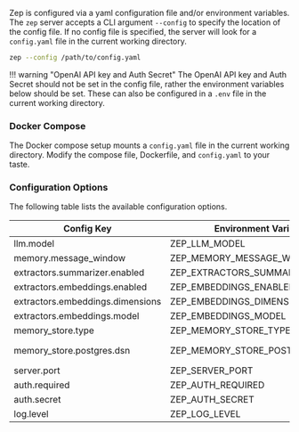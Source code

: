 Zep is configured via a yaml configuration file and/or environment variables. The `zep` server accepts a CLI argument `--config` to specify the location of the config file. If no config file is specified, the server will look for a `config.yaml` file in the current working directory.

```bash
zep --config /path/to/config.yaml
```

!!! warning "OpenAI API key and Auth Secret"
    The OpenAI API key and Auth Secret should not be set in the config file, rather the environment variables 
    below should be set. These can also be configured in a `.env` file in the current working directory.

### Docker Compose

The Docker compose setup mounts a `config.yaml` file in the current working directory. Modify the compose file, Dockerfile, and `config.yaml` to your taste.

### Configuration Options

The following table lists the available configuration options.

| Config Key                       | Environment Variable             | Default                                                      |
|----------------------------------|----------------------------------|--------------------------------------------------------------|
| llm.model                        | ZEP_LLM_MODEL                    | gpt-3.5-turbo                                                |
| memory.message_window            | ZEP_MEMORY_MESSAGE_WINDOW        | 12                                                           |
| extractors.summarizer.enabled    | ZEP_EXTRACTORS_SUMMARIZER_ENABLE | true                                                         |
| extractors.embeddings.enabled    | ZEP_EMBEDDINGS_ENABLED           | true                                                         |
| extractors.embeddings.dimensions | ZEP_EMBEDDINGS_DIMENSIONS        | 1536                                                         |
| extractors.embeddings.model      | ZEP_EMBEDDINGS_MODEL             | AdaEmbeddingV2                                               |
| memory_store.type                | ZEP_MEMORY_STORE_TYPE            | postgres                                                     |
| memory_store.postgres.dsn        | ZEP_MEMORY_STORE_POSTGRES_DSN    | postgres://postgres:postgres@localhost:5432/?sslmode=disable |
| server.port                      | ZEP_SERVER_PORT                  | 8000                                                         |
| auth.required                    | ZEP_AUTH_REQUIRED                | false                                                        |
| auth.secret                      | ZEP_AUTH_SECRET                  | Requires configuration                                       |
| log.level                        | ZEP_LOG_LEVEL                    | info                                                         |
